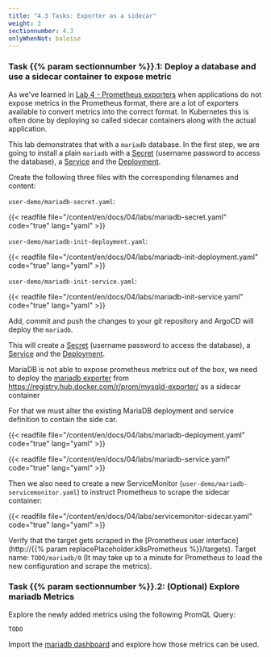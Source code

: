 ```yaml
---
title: "4.3 Tasks: Exporter as a sidecar"
weight: 3
sectionnumber: 4.3
onlyWhenNot: baloise
---
```


### Task {{% param sectionnumber %}}.1: Deploy a database and use a sidecar container to expose metric

As we've learned in [Lab 4 - Prometheus exporters](../../../04/) when applications do not expose metrics in the Prometheus format, there are a lot of exporters available to convert metrics into the correct format. In Kubernetes this is often done by deploying so called sidecar containers along with the actual application.

This lab demonstrates that with a `mariadb` database. In the first step, we are going to install a plain `mariadb` with a [Secret](https://kubernetes.io/docs/concepts/configuration/secret/) (username password to access the database), a [Service](https://kubernetes.io/docs/concepts/services-networking/service/) and the [Deployment](https://kubernetes.io/docs/concepts/workloads/controllers/deployment/).

Create the following three files with the corresponding filenames and content:

`user-demo/mariadb-secret.yaml`:

{{< readfile file="/content/en/docs/04/labs/mariadb-secret.yaml" code="true" lang="yaml" >}}

`user-demo/mariadb-init-deployment.yaml`:

{{< readfile file="/content/en/docs/04/labs/mariadb-init-deployment.yaml" code="true" lang="yaml" >}}

`user-demo/mariadb-init-service.yaml`:

{{< readfile file="/content/en/docs/04/labs/mariadb-init-service.yaml" code="true" lang="yaml" >}}

Add, commit and push the changes to your git repository and ArgoCD will deploy the `mariadb`.

This will create a [Secret](https://kubernetes.io/docs/concepts/configuration/secret/) (username password to access the database), a [Service](https://kubernetes.io/docs/concepts/services-networking/service/) and the [Deployment](https://kubernetes.io/docs/concepts/workloads/controllers/deployment/).

MariaDB is not able to expose prometheus metrics out of the box, we need to deploy the [mariadb exporter](https://github.com/prometheus/mysqld_exporter) from <https://registry.hub.docker.com/r/prom/mysqld-exporter/> as a sidecar container

For that we must alter the existing MariaDB deployment and service definition to contain the side car.

{{< readfile file="/content/en/docs/04/labs/mariadb-deployment.yaml" code="true" lang="yaml" >}}

{{< readfile file="/content/en/docs/04/labs/mariadb-service.yaml" code="true" lang="yaml" >}}

Then we also need to create a new ServiceMonitor (`user-demo/mariadb-servicemonitor.yaml`) to instruct Prometheus to scrape the sidecar container:

{{< readfile file="/content/en/docs/04/labs/servicemonitor-sidecar.yaml" code="true" lang="yaml" >}}

Verify that the target gets scraped in the [Prometheus user interface](http://{{% param replacePlaceholder.k8sPrometheus %}}/targets). Target name: `TODO/mariadb/0` (It may take up to a minute for Prometheus to load the new configuration and
scrape the metrics).


### Task {{% param sectionnumber %}}.2: (Optional) Explore mariadb Metrics

Explore the newly added metrics using the following PromQL Query:

```promql
TODO
```

Import the [mariadb dashboard](https://grafana.com/grafana/dashboards/14621-mysql-mariadb-workload/) and explore how those metrics can be used.
